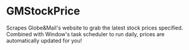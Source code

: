 # GMStockPrice

Scrapes Globe&Mail's website to grab the latest stock prices specified. Combined with Window's task scheduler to run daily, prices are automatically updated for you! 


